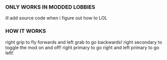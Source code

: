 ### ONLY WORKS IN MODDED LOBBIES

ill add source code when i figure out how to LOL

### HOW IT WORKS

right grip to fly forwards and left grab to go backwards!
right secondary to toggle the mod on and off!
right primary to go right and left primary to go left!
